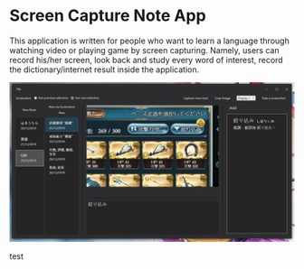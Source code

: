 # Screen Capture Note App
This application is written for people who want to learn a language through watching video or playing game by screen capturing. Namely, users can record his/her screen, look back and study every word of interest, record the dictionary/internet result inside the application.

<p align="center">
<img  src="screenshot.png" width="600">
</p>

<div>test</div>
